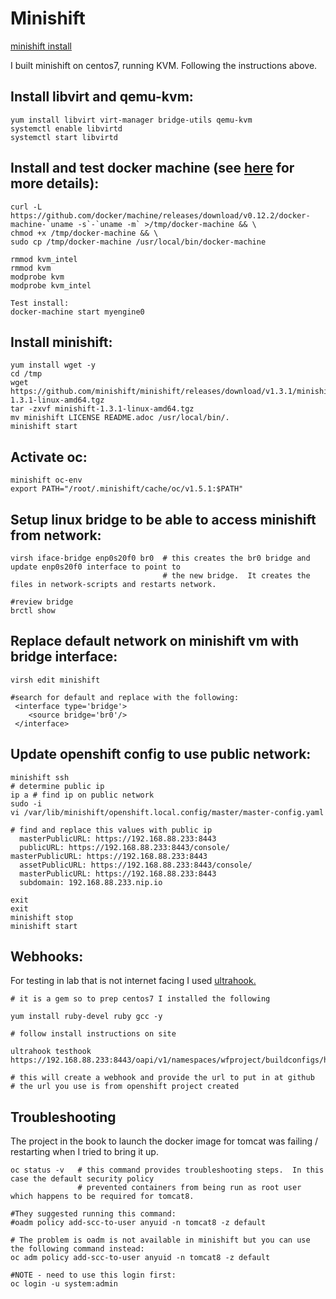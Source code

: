 # Minishift

[minishift install](https://docs.openshift.org/latest/minishift/getting-started/installing.html)

I built minishift on centos7, running KVM. Following the instructions above.

## Install libvirt and qemu-kvm:

```text
yum install libvirt virt-manager bridge-utils qemu-kvm
systemctl enable libvirtd
systemctl start libvirtd
```

## Install and test docker machine \(see [here](https://github.com/dhiltgen/docker-machine-kvm#quick-start-instructions) for more details\):

```text
curl -L https://github.com/docker/machine/releases/download/v0.12.2/docker-machine-`uname -s`-`uname -m` >/tmp/docker-machine && \
chmod +x /tmp/docker-machine && \
sudo cp /tmp/docker-machine /usr/local/bin/docker-machine

rmmod kvm_intel
rmmod kvm
modprobe kvm
modprobe kvm_intel

Test install:
docker-machine start myengine0
```

## Install minishift:

```text
yum install wget -y
cd /tmp
wget https://github.com/minishift/minishift/releases/download/v1.3.1/minishift-1.3.1-linux-amd64.tgz
tar -zxvf minishift-1.3.1-linux-amd64.tgz
mv minishift LICENSE README.adoc /usr/local/bin/.
minishift start
```

## Activate oc:

```text
minishift oc-env
export PATH="/root/.minishift/cache/oc/v1.5.1:$PATH"
```

## Setup linux bridge to be able to access minishift from network:

```text
virsh iface-bridge enp0s20f0 br0  # this creates the br0 bridge and update enp0s20f0 interface to point to 
                                  # the new bridge.  It creates the files in network-scripts and restarts network.

#review bridge
brctl show
```

## Replace default network on minishift vm with bridge interface:

```text
virsh edit minishift

#search for default and replace with the following:
 <interface type='bridge'>
    <source bridge='br0'/>
 </interface>
```

## Update openshift config to use public network:

```text
minishift ssh
# determine public ip
ip a # find ip on public network
sudo -i
vi /var/lib/minishift/openshift.local.config/master/master-config.yaml

# find and replace this values with public ip
  masterPublicURL: https://192.168.88.233:8443
  publicURL: https://192.168.88.233:8443/console/
masterPublicURL: https://192.168.88.233:8443
  assetPublicURL: https://192.168.88.233:8443/console/
  masterPublicURL: https://192.168.88.233:8443
  subdomain: 192.168.88.233.nip.io

exit
exit
minishift stop
minishift start
```

## Webhooks:

For testing in lab that is not internet facing I used [ultrahook.](http://www.ultrahook.com/)

```text
# it is a gem so to prep centos7 I installed the following

yum install ruby-devel ruby gcc -y

# follow install instructions on site

ultrahook testhook https://192.168.88.233:8443/oapi/v1/namespaces/wfproject/buildconfigs/helloworld/webhooks/53ac93c7cb5d214c/github

# this will create a webhook and provide the url to put in at github
# the url you use is from openshift project created
```

## Troubleshooting

The project in the book to launch the docker image for tomcat was failing / restarting when I tried to bring it up.

```text
oc status -v   # this command provides troubleshooting steps.  In this case the default security policy
               # prevented containers from being run as root user which happens to be required for tomcat8.

#They suggested running this command:
#oadm policy add-scc-to-user anyuid -n tomcat8 -z default

# The problem is oadm is not available in minishift but you can use the following command instead:
oc adm policy add-scc-to-user anyuid -n tomcat8 -z default

#NOTE - need to use this login first:
oc login -u system:admin
```

